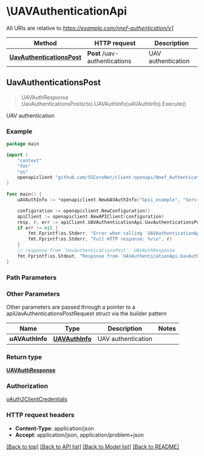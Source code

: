 # \UAVAuthenticationApi

All URIs are relative to *https://example.com/nnef-authentication/v1*

Method | HTTP request | Description
------------- | ------------- | -------------
[**UavAuthenticationsPost**](UAVAuthenticationApi.md#UavAuthenticationsPost) | **Post** /uav-authentications | UAV authentication



## UavAuthenticationsPost

> UAVAuthResponse UavAuthenticationsPost(ctx).UAVAuthInfo(uAVAuthInfo).Execute()

UAV authentication

### Example

```go
package main

import (
    "context"
    "fmt"
    "os"
    openapiclient "github.com/5GCoreNet/client-openapi/Nnef_Authentication"
)

func main() {
    uAVAuthInfo := *openapiclient.NewUAVAuthInfo("Gpsi_example", "ServiceLevelId_example", *openapiclient.NewNFType()) // UAVAuthInfo | UAV authentication

    configuration := openapiclient.NewConfiguration()
    apiClient := openapiclient.NewAPIClient(configuration)
    resp, r, err := apiClient.UAVAuthenticationApi.UavAuthenticationsPost(context.Background()).UAVAuthInfo(uAVAuthInfo).Execute()
    if err != nil {
        fmt.Fprintf(os.Stderr, "Error when calling `UAVAuthenticationApi.UavAuthenticationsPost``: %v\n", err)
        fmt.Fprintf(os.Stderr, "Full HTTP response: %v\n", r)
    }
    // response from `UavAuthenticationsPost`: UAVAuthResponse
    fmt.Fprintf(os.Stdout, "Response from `UAVAuthenticationApi.UavAuthenticationsPost`: %v\n", resp)
}
```

### Path Parameters



### Other Parameters

Other parameters are passed through a pointer to a apiUavAuthenticationsPostRequest struct via the builder pattern


Name | Type | Description  | Notes
------------- | ------------- | ------------- | -------------
 **uAVAuthInfo** | [**UAVAuthInfo**](UAVAuthInfo.md) | UAV authentication | 

### Return type

[**UAVAuthResponse**](UAVAuthResponse.md)

### Authorization

[oAuth2ClientCredentials](../README.md#oAuth2ClientCredentials)

### HTTP request headers

- **Content-Type**: application/json
- **Accept**: application/json, application/problem+json

[[Back to top]](#) [[Back to API list]](../README.md#documentation-for-api-endpoints)
[[Back to Model list]](../README.md#documentation-for-models)
[[Back to README]](../README.md)

